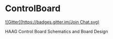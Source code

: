 ControlBoard
============
[![Gitter](https://badges.gitter.im/Join Chat.svg)](https://gitter.im/nesh170/ControlBoard?utm_source=badge&utm_medium=badge&utm_campaign=pr-badge&utm_content=badge)

HAAG Control Board Schematics and Board Design
